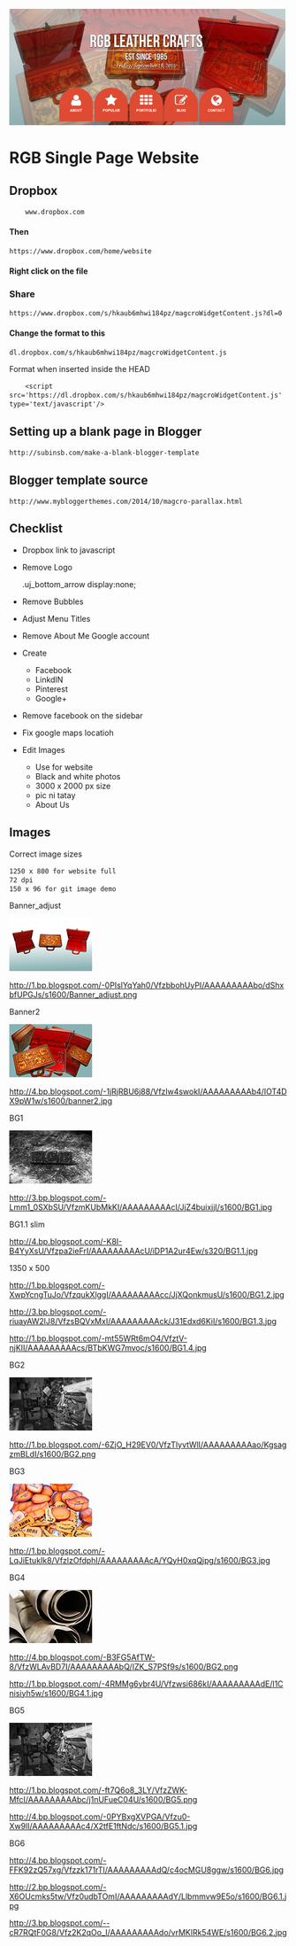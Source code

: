 ![This is my site photo](site.png)

# RGB Single Page Website

## Dropbox 

        www.dropbox.com

#### Then
   
    https://www.dropbox.com/home/website

#### Right click on the file

### Share
    
    https://www.dropbox.com/s/hkaub6mhwi184pz/magcroWidgetContent.js?dl=0

#### Change the format to this

    dl.dropbox.com/s/hkaub6mhwi184pz/magcroWidgetContent.js

Format when inserted inside the HEAD

        <script src='https://dl.dropbox.com/s/hkaub6mhwi184pz/magcroWidgetContent.js' type='text/javascript'/>

## Setting up a blank page in Blogger

    http://subinsb.com/make-a-blank-blogger-template

## Blogger template source

    http://www.mybloggerthemes.com/2014/10/magcro-parallax.html

## Checklist

* Dropbox link to javascript
* Remove Logo

    .uj_bottom_arrow display:none;

* Remove Bubbles
* Adjust Menu Titles
* Remove About Me Google account
* Create
    + Facebook
    + LinkdIN
    + Pinterest
    + Google+
* Remove facebook on the sidebar
* Fix google maps locatioh
* Edit Images
    - Use for website
    - Black and white photos
    - 3000 x 2000 px size
    - pic ni tatay
    - About Us

## Images

Correct image sizes

    1250 x 800 for website full
    72 dpi
    150 x 96 for git image demo

Banner_adjust

![This is my site photo](Banner_adjust.png)

http://1.bp.blogspot.com/-0PIslYqYah0/VfzbbohUyPI/AAAAAAAAAbo/dShxbfUPGJs/s1600/Banner_adjust.png

Banner2

![This is my site photo](banner2.png)

http://4.bp.blogspot.com/-1jRjRBU6j88/Vfzlw4swokI/AAAAAAAAAb4/IOT4DX9pW1w/s1600/banner2.jpg

BG1

![This is my site photo](BG1.png)

http://3.bp.blogspot.com/-Lmm1_0SXbSU/VfzmKUbMkKI/AAAAAAAAAcI/JjZ4buixjjI/s1600/BG1.jpg

BG1.1 slim

http://4.bp.blogspot.com/-K8I-B4YyXsU/Vfzpa2ieFrI/AAAAAAAAAcU/iDP1A2ur4Ew/s320/BG1.1.jpg

1350 x 500

http://1.bp.blogspot.com/-XwpYcngTuJo/VfzqukXlggI/AAAAAAAAAcc/JjXQonkmusU/s1600/BG1.2.jpg

http://3.bp.blogspot.com/-riuayAW2lJ8/VfzsBQVxMxI/AAAAAAAAAck/J31Edxd6KiI/s1600/BG1.3.jpg

http://1.bp.blogspot.com/-mt55WRt6mO4/VfztV-njKII/AAAAAAAAAcs/BTbKWG7mvoc/s1600/BG1.4.jpg

BG2

![This is my site photo](BG2.png)

http://1.bp.blogspot.com/-6ZjO_H29EV0/VfzTlyvtWlI/AAAAAAAAAao/KgsagzmBLdI/s1600/BG2.png

BG3

![This is my site photo](BG3.png)

http://1.bp.blogspot.com/-LqJiEtukIk8/VfzlzOfdphI/AAAAAAAAAcA/YQyH0xqQjpg/s1600/BG3.jpg

BG4

![This is my site photo](BG4.png)

http://4.bp.blogspot.com/-B3FG5AfTW-8/VfzWLAvBD7I/AAAAAAAAAbQ/IZK_S7PSf9s/s1600/BG2.png

http://1.bp.blogspot.com/-4RMMg6ybr4U/Vfzwsi686kI/AAAAAAAAAdE/l1Cnisiyh5w/s1600/BG4.1.jpg

BG5

![This is my site photo](BG5.png)

http://1.bp.blogspot.com/-ft7Q6o8_3LY/VfzZWK-MfcI/AAAAAAAAAbc/j1nUFueC04U/s1600/BG5.png

http://4.bp.blogspot.com/-0PYBxgXVPGA/Vfzu0-Xw9lI/AAAAAAAAAc4/X2tfE1ftNdc/s1600/BG5.1.jpg

BG6

http://4.bp.blogspot.com/-FFK92zQ57xg/Vfzzk171rTI/AAAAAAAAAdQ/c4ocMGU8ggw/s1600/BG6.jpg

http://2.bp.blogspot.com/-X6OUcmks5tw/Vfz0udbTOmI/AAAAAAAAAdY/Llbmmvw9E5o/s1600/BG6.1.jpg

http://3.bp.blogspot.com/--cR7RQtF0G8/Vfz2K2qOo_I/AAAAAAAAAdo/vrMKlRk54WE/s1600/BG6.2.jpg

